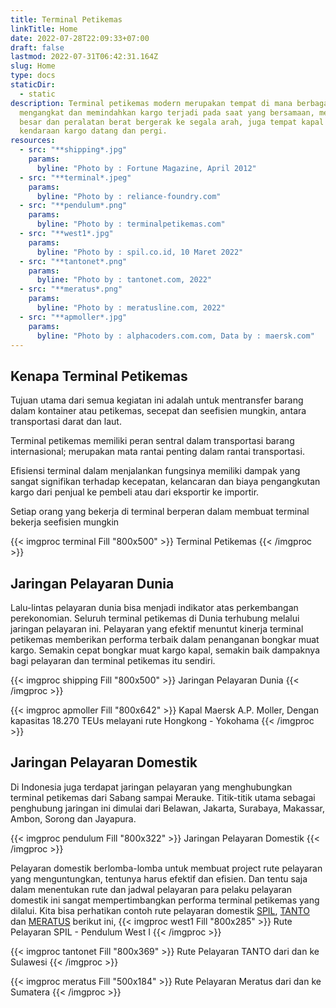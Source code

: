 ```yaml
---
title: Terminal Petikemas
linkTitle: Home
date: 2022-07-28T22:09:33+07:00
draft: false
lastmod: 2022-07-31T06:42:31.164Z
slug: Home
type: docs
staticDir:
  - static
description: Terminal petikemas modern merupakan tempat di mana berbagai aktivitas kompleks
  mengangkat dan memindahkan kargo terjadi pada saat yang bersamaan, mesin-mesin
  besar dan peralatan berat bergerak ke segala arah, juga tempat kapal dan
  kendaraan kargo datang dan pergi.
resources:
  - src: "**shipping*.jpg"
    params:
      byline: "Photo by : Fortune Magazine, April 2012"
  - src: "**terminal*.jpeg"
    params:
      byline: "Photo by : reliance-foundry.com"
  - src: "**pendulum*.png"
    params:
      byline: "Photo by : terminalpetikemas.com"
  - src: "**west1*.jpg"
    params:
      byline: "Photo by : spil.co.id, 10 Maret 2022"
  - src: "**tantonet*.png"
    params:
      byline: "Photo by : tantonet.com, 2022"
  - src: "**meratus*.png"
    params:
      byline: "Photo by : meratusline.com, 2022"
  - src: "**apmoller*.jpg"
    params:
      byline: "Photo by : alphacoders.com.com, Data by : maersk.com"
---
```

## Kenapa Terminal Petikemas

Tujuan utama dari semua kegiatan ini adalah untuk mentransfer barang dalam kontainer atau petikemas, secepat dan seefisien mungkin, antara transportasi darat dan laut.

Terminal petikemas memiliki peran sentral dalam transportasi barang internasional; merupakan mata rantai penting dalam rantai transportasi.

Efisiensi terminal dalam menjalankan fungsinya memiliki dampak yang sangat signifikan terhadap kecepatan, kelancaran dan biaya pengangkutan kargo dari penjual ke pembeli atau dari eksportir ke importir.

Setiap orang yang bekerja di terminal berperan dalam membuat terminal bekerja seefisien mungkin

{{< imgproc terminal Fill "800x500" >}}
Terminal Petikemas
{{< /imgproc >}}

## Jaringan Pelayaran Dunia

Lalu-lintas pelayaran dunia bisa menjadi indikator atas perkembangan perekonomian. Seluruh terminal petikemas di Dunia terhubung melalui jaringan pelayaran ini. Pelayaran yang efektif menuntut kinerja terminal petikemas memberikan performa terbaik dalam penanganan bongkar muat kargo. Semakin cepat bongkar muat kargo kapal, semakin baik dampaknya bagi pelayaran dan terminal petikemas itu sendiri.

{{< imgproc shipping Fill "800x500" >}}
Jaringan Pelayaran Dunia
{{< /imgproc >}}

{{< imgproc apmoller Fill "800x642" >}}
Kapal Maersk A.P. Moller, Dengan kapasitas 18.270 TEUs melayani rute Hongkong - Yokohama
{{< /imgproc >}}

## Jaringan Pelayaran Domestik

Di Indonesia juga terdapat jaringan pelayaran yang menghubungkan terminal petikemas dari Sabang sampai Merauke. Titik-titik utama sebagai penghubung jaringan ini dimulai dari Belawan, Jakarta, Surabaya, Makassar, Ambon, Sorong dan Jayapura.

{{< imgproc pendulum Fill "800x322" >}}
Jaringan Pelayaran Domestik
{{< /imgproc >}}

Pelayaran domestik berlomba-lomba untuk membuat project rute pelayaran yang menguntungkan, tentunya harus efektif dan efisien. Dan tentu saja dalam menentukan rute dan jadwal pelayaran para pelaku pelayaran domestik ini sangat mempertimbangkan performa terminal petikemas yang dilalui. Kita bisa perhatikan contoh rute pelayaran domestik [SPIL](https://www.spil.co.id/project/), [TANTO](https://www.tantonet.com/schedule.php) dan [MERATUS](https://www.meratusline.com/id/guest/schedule-&-tracking) berikut ini,
{{< imgproc west1 Fill "800x285" >}}
Rute Pelayaran SPIL - Pendulum West I
{{< /imgproc >}}

{{< imgproc tantonet Fill "800x369" >}}
Rute Pelayaran TANTO dari dan ke Sulawesi
{{< /imgproc >}}

{{< imgproc meratus Fill "500x184" >}}
Rute Pelayaran Meratus dari dan ke Sumatera
{{< /imgproc >}}
